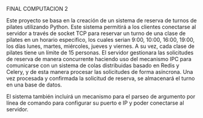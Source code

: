 FINAL COMPUTACION 2

Este proyecto se basa en la creación de un sistema de reserva de turnos de pilates utilizando Python. Este sistema permitirá a los clientes conectarse al servidor a través de socket TCP para reservar un turno de una clase de pilates en un horario especifico, los cuales serian 9:00, 10:00, 16:00, 19:00, los días lunes, martes, miércoles, jueves y viernes. A su vez, cada clase de pilates tiene un límite de 15 personas. El servidor gestionara las solicitudes de reserva de manera concurrente haciendo uso del mecanismo IPC para comunicarse con un sistema de colas distribuidas basado en Redis y Celery, y de esta manera procesar las solicitudes de forma asíncrona. Una vez procesada y confirmada la solicitud de reserva, se almacenará el turno en una base de datos.

El sistema también incluirá un mecanismo para el parseo de argumento por línea de comando para configurar su puerto e IP y poder conectarse al servidor.
